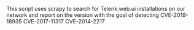 This script uses scrapy to search for Telerik.web.ui installations on our network and report on the version with the goal of detecting
CVE-2019-18935
CVE-2017-11317
CVE-2014-2217
